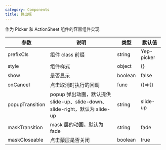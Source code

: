 ```yaml
---
category: Components
title: 弹出框
---
```


作为 Picker 和 ActionSheet 组件的容器组件实现

<DEMO>

| 参数            | 说明                                                                        | 类型    | 默认值     |
| --------------- | --------------------------------------------------------------------------- | ------- | ---------- |
| prefixCls       | 组件 class 前缀                                                             | string  | Yep-picker |
| style           | 组件样式                                                                    | object  | {}         |
| show            | 是否显示                                                                    | boolean | false      |
| onCancel        | 点击取消时执行的回调                                                        | func    | ()=>{}     |
| popupTransition | popup 弹出动画，默认提供 slide-up、slide-down、slide-right，默认为 slide-up | string  | slide-up   |
| maskTransition  | mask 层的动画，默认为 fade                                                  | string  | fade       |
| maskCloseable   | 点击蒙层是否关闭                                                            | boolean | true       |
